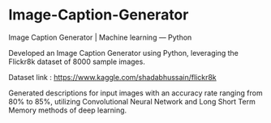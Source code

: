 # Image-Caption-Generator
 Image Caption Generator | Machine learning — Python

 Developed an Image Caption Generator using Python, leveraging the
 Flickr8k dataset of 8000 sample images.

 Dataset link : https://www.kaggle.com/shadabhussain/flickr8k

 Generated descriptions for input images with an accuracy rate
 ranging from 80% to 85%, utilizing Convolutional Neural Network
 and Long Short Term Memory methods of deep learning.
